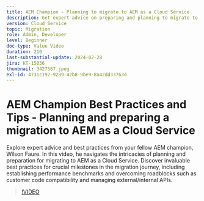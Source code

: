 ```yaml
---
title: AEM Champion - Planning to migrate to AEM as a Cloud Service
description: Get expert advice on preparing and planning to migrate to AEM as a Cloud Service from AEM champion, Wilson Faure.
version: Cloud Service
topic: Migration
role: Admin, Developer
level: Beginner
doc-type: Value Video
duration: 210
last-substantial-update: 2024-02-28
jira: KT-15036
thumbnail: 3427587.jpeg
exl-id: 4731c192-9289-42b8-9be9-8a42dd33763d
---
```

# AEM Champion Best Practices and Tips - Planning and preparing a migration to AEM as a Cloud Service

Explore expert advice and best practices from your fellow AEM champion, Wilson Faure. In this video, he navigates the intricacies of planning and preparation for migrating to AEM as a Cloud Service. Discover invaluable best practices for crucial milestones in the migration journey, including establishing performance benchmarks and overcoming roadblocks such as customer code compatibility and managing external/internal APIs.

>[!VIDEO](https://video.tv.adobe.com/v/3427587/?learn=on)
